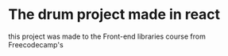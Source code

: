 # The drum project made in react

this project was made to the Front-end libraries course from Freecodecamp's 


